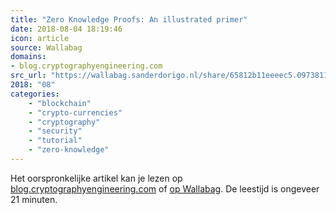 ```yaml
---
title: "Zero Knowledge Proofs: An illustrated primer"
date: 2018-08-04 18:19:46
icon: article
source: Wallabag
domains:
- blog.cryptographyengineering.com
src_url: "https://wallabag.sanderdorigo.nl/share/65812b11eeeec5.09738112"
2018: "08"
categories:
    - "blockchain"
    - "crypto-currencies"
    - "cryptography"
    - "security"
    - "tutorial"
    - "zero-knowledge"
---
```

Het oorspronkelijke artikel kan je lezen op [blog.cryptographyengineering.com](https://blog.cryptographyengineering.com/2014/11/27/zero-knowledge-proofs-illustrated-primer/) of [op Wallabag](https://wallabag.sanderdorigo.nl/share/65812b11eeeec5.09738112). De leestijd is ongeveer 21 minuten.